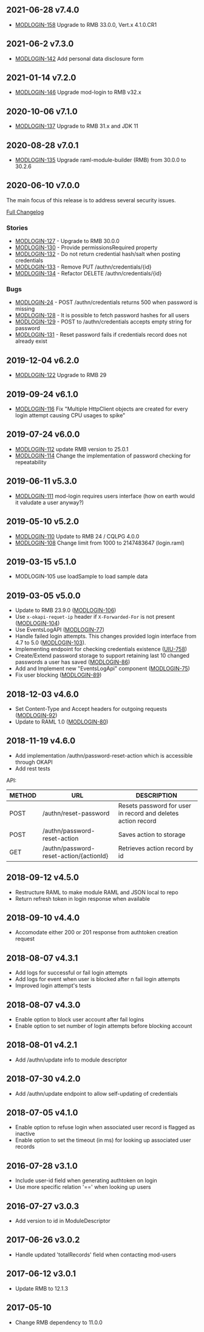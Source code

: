 ## 2021-06-28 v7.4.0

* [MODLOGIN-158](https://issues.folio.org/browse/MODLOGIN-158) Upgrade to RMB 33.0.0, Vert.x 4.1.0.CR1

## 2021-06-2 v7.3.0

* [MODLOGIN-142](https://issues.folio.org/browse/MODLOGIN-142) Add personal data disclosure form

## 2021-01-14 v7.2.0

* [MODLOGIN-146](https://issues.folio.org/browse/MODLOGIN-146) Upgrade mod-login to RMB v32.x

## 2020-10-06 v7.1.0

* [MODLOGIN-137](https://issues.folio.org/browse/MODLOGIN-137) Upgrade to RMB 31.x and JDK 11

## 2020-08-28 v7.0.1
* [MODLOGIN-135](https://issues.folio.org/browse/MODLOGIN-135) Upgrade raml-module-builder (RMB) from 30.0.0 to 30.2.6

## 2020-06-10 v7.0.0
The main focus of this release is to address several security issues.

[Full Changelog](https://github.com/folio-org/mod-login/compare/v6.2.0...v7.0.0)

### Stories
* [MODLOGIN-127](https://issues.folio.org/browse/MODLOGIN-127) - Upgrade to RMB 30.0.0
* [MODLOGIN-130](https://issues.folio.org/browse/MODLOGIN-130) - Provide permissionsRequired property
* [MODLOGIN-132](https://issues.folio.org/browse/MODLOGIN-132) - Do not return credential hash/salt when posting credentials
* [MODLOGIN-133](https://issues.folio.org/browse/MODLOGIN-133) - Remove PUT /authn/credentials/{id}
* [MODLOGIN-134](https://issues.folio.org/browse/MODLOGIN-134) - Refactor DELETE /authn/credentials/{id}

### Bugs
* [MODLOGIN-24](https://issues.folio.org/brows/MODLOGIN-24) - POST /authn/credentials returns 500 when password is missing
* [MODLOGIN-128](https://issues.folio.org/browse/MODLOGIN-128) - It is possible to fetch password hashes for all users
* [MODLOGIN-129](https://issues.folio.org/browse/MODLOGIN-129) - POST to /authn/credentials accepts empty string for password
* [MODLOGIN-131](https://issues.folio.org/browse/MODLOGIN-131) - Reset password fails if credentials record does not already exist

## 2019-12-04 v6.2.0
 * [MODLOGIN-122](https://issues.folio.org/browse/MODLOGIN-122) Upgrade to RMB 29

## 2019-09-24 v6.1.0
 * [MODLOGIN-116](https://issues.folio.org/browse/MODLOGIN-116) Fix "Multiple HttpClient objects are created for every
   login attempt causing CPU usages to spike"

## 2019-07-24 v6.0.0
 * [MODLOGIN-112](https://issues.folio.org/browse/MODLOGIN-112) update RMB version to 25.0.1
 * [MODLOGIN-114](https://issues.folio.org/browse/MODLOGIN-114) Change the implementation of password checking for repeatability

## 2019-06-11 v5.3.0
 * [MODLOGIN-111](https://issues.folio.org/browse/MODLOGIN-111) mod-login requires users interface
   (how on earth would it valudate a user anyway?)

## 2019-05-10 v5.2.0
 * [MODLOGIN-110](https://issues.folio.org/browse/MODLOGIN-110) Update to RMB 24 / CQLPG 4.0.0
 * [MODLOGIN-108](https://issues.folio.org/browse/MODLOGIN-108) Change limit from 1000 to 2147483647 (login.raml)

## 2019-03-15 v5.1.0
 * MODLOGIN-105	use loadSample to load sample data

## 2019-03-05 v5.0.0
 * Update to RMB 23.9.0 ([MODLOGIN-106](https://issues.folio.org/browse/MODLOGIN-106))
 * Use `x-okapi-requet-ip` header if `X-Forwarded-For` is not present
   ([MODLOGIN-104](https://issues.folio.org/browse/MODLOGIN-104))
 * Use EventsLogAPI ([MODLOGIN-77](https://issues.folio.org/browse/MODLOGIN-77))
 * Handle failed login attempts. This changes provided login interface
   from 4.7 to 5.0 ([MODLOGIN-103](https://issues.folio.org/browse/MODLOGIN-103)).
 * Implementing endpoint for checking credentials existence ([UIU-758](https://issues.folio.org/browse/UIU-758))
 * Create/Extend password storage to support retaining last 10 changed
   passwords a user has saved ([MODLOGIN-86](https://issues.folio.org/browse/MODLOGIN-86))
 * Add and Implement new "EventsLogApi" component ([MODLOGIN-75](https://issues.folio.org/browse/MODLOGIN-75))
 * Fix user blocking ([MODLOGIN-89](https://issues.folio.org/browse/MODLOGIN-89))

## 2018-12-03 v4.6.0
 * Set Content-Type and Accept headers for outgoing requests ([MODLOGIN-92](https://issues.folio.org/browse/MODLOGIN-92))
 * Update to RAML 1.0 ([MODLOGIN-80](https://issues.folio.org/browse/MODLOGIN-80))

## 2018-11-19 v4.6.0
 * Add implementation /authn/password-reset-action which is accessible through OKAPI
 * Add rest tests

 API:

 | METHOD |  URL                                    | DESCRIPTION                                                     |
 |--------|-----------------------------------------|-----------------------------------------------------------------|
 | POST   | /authn/reset-password                   | Resets password for user in record and deletes action record    |
 | POST   | /authn/password-reset-action            | Saves action to storage                                         |
 | GET    | /authn/password-reset-action/{actionId} | Retrieves action record by id                                   |

## 2018-09-12 v4.5.0
 * Restructure RAML to make module RAML and JSON local to repo
 * Return refresh token in login response when available

## 2018-09-10 v4.4.0
 * Accomodate either 200 or 201 response from authtoken creation request

## 2018-08-07 v4.3.1
 * Add logs for successful or fail login attempts
 * Add logs for event when user is blocked after n fail login attempts
 * Improved login attempt's tests

## 2018-08-07 v4.3.0
 * Enable option to block user account after fail logins
 * Enable option to set number of login attempts before blocking account

## 2018-08-01 v4.2.1
 * Add /authn/update info to module descriptor

## 2018-07-30 v4.2.0
 * Add /authn/update endpoint to allow self-updating of credentials

## 2018-07-05 v4.1.0
 * Enable option to refuse login when associated user record is flagged as inactive
 * Enable option to set the timeout (in ms) for looking up associated user records

## 2016-07-28 v3.1.0
 * Include user-id field when generating authtoken on login
 * Use more specific relation '==' when looking up users

## 2016-07-27 v3.0.3
 * Add version to id in ModuleDescriptor

## 2017-06-26 v3.0.2
 * Handle updated 'totalRecords' field when contacting mod-users

## 2017-06-12 v3.0.1
 * Update RMB to 12.1.3

## 2017-05-10
 * Change RMB dependency to 11.0.0

